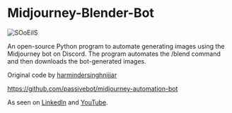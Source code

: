 # Midjourney-Blender-Bot
![SOoEiIS](https://user-images.githubusercontent.com/110620707/235405082-01be9472-2e53-4888-a3bb-daca425dbfd3.png)

An open-source Python program to automate generating images using the Midjourney bot on Discord. The program automates the /blend command and then downloads the bot-generated images.


Original code by [harmindersinghnijjar](https://github.com/harmindersinghnijjar)

https://github.com/passivebot/midjourney-automation-bot

As seen on [LinkedIn](https://www.linkedin.com/posts/harmindersinghnijjar_sikhism-sikhi-punjab-activity-7058192758297022464-CPs6?utm_source=share&utm_medium=member_desktop) 
and [YouTube](https://www.youtube.com/watch?v=IJ0jNhrKQ34).

